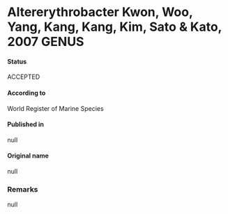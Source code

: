 # Altererythrobacter Kwon, Woo, Yang, Kang, Kang, Kim, Sato & Kato, 2007 GENUS

#### Status
ACCEPTED

#### According to
World Register of Marine Species

#### Published in
null

#### Original name
null

### Remarks
null